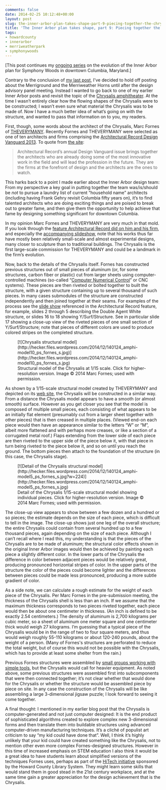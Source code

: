 ```yaml
---
comments: false
date: 2014-02-25 10:12:48+00:00
layout: post
slug: the-inner-arbor-plan-takes-shape-part-9-piecing-together-the-chrysalis
title: 'The Inner Arbor plan takes shape, part 9: Piecing together the Chrysalis'
tags:
- howardcounty
- innerarbor
- merriweatherpark
- symphonywoods
---
```


[This post continues my [ongoing series](/tag/innerarbor/) on the evolution of the Inner Arbor plan for Symphony Woods in downtown Columbia, Maryland.]

Contrary to the conclusion of [my last post](/2014/02/23/the-inner-arbor-plan-takes-shape-part-8/), I've decided to hold off posting about the Merriground and the Merriweather Horns until after the design advisory panel meeting. Instead I wanted to go back to one of my earlier Inner Arbor posts and revisit the topic of the [Chrysalis amphitheater](/2013/12/09/the-inner-arbor-plan-takes-shape-part-6/). At the time I wasn’t entirely clear how the flowing shapes of the Chrysalis were to be constructed; I wasn’t even sure what material the Chrysalis was to be made of. Now I have a much better idea of what’s going on with the structure, and wanted to pass that information on to you, my readers.

First, though, some words about the architect of the Chrysalis, Marc Fornes of [THEVERYMANY](http://theverymany.com/). Recently Fornes and THEVERYMANY were selected as one of ten architects and firms comprising the [Architectural Record Design Vanguard 2013](http://archrecord.construction.com/features/designvanguard/2013.asp). To quote from [the site](http://archrecord.construction.com/features/designvanguard/):


<blockquote>Architectural Record’s annual Design Vanguard issue brings together the architects who are already doing some of the most innovative work in the field and will lead the profession in the future. They are the firms at the forefront of design and the architects are the ones to watch.</blockquote>


This harks back to a point I made earlier about the Inner Arbor design team: From my perspective a key goal in putting together the team was/is/should be _not_ to pursue a laundry list of current “household name” architects (including having Frank Gehry revisit Columbia fifty years on), it’s to find talented architects who are doing exciting things and are poised to break out to greater fame, and then give them the opportunity to help achieve that fame by designing something significant for downtown Columbia.

In my opinion Marc Fornes and THEVERYMANY are very much in that mold. If you look through the [feature Architectural Record did on him and his firm](http://archrecord.construction.com/features/designvanguard/2013/1312-Marc-Fornes-TheVeryMany.asp), and especially the [accompanying slideshow](http://archrecord.construction.com/features/designvanguard/2013/1312-Marc-Fornes-TheVeryMany-slideshow.asp), note that his works thus far have mostly been relatively small-scale and almost experimental designs, many closer to sculpture than to traditional buildings. The Chrysalis is the first large-scale commission for THEVERYMANY and could be a landmark in the firm’s evolution.

Now, back to the details of the Chrysalis itself. Fornes has constructed previous structures out of small pieces of aluminum (or, for some structures, carbon fiber or plastic) cut from larger sheets using computer-controlled machines (so-called “[Computer Numerical Control](http://en.wikipedia.org/wiki/Numerical_control)” or CNC systems). These pieces are then riveted or bolted together to built the structure, with a given structure containing up to several thousand of such pieces. In many cases submodules of the structure are constructed independently and then joined together at their seams. For examples of the process see the [slide show](http://archrecord.construction.com/features/designvanguard/2013/1312-Marc-Fornes-TheVeryMany-slideshow.asp) referenced in the Architectural Record feature, for example, slides 2 through 5 describing the Double Agent White structure, or slides 16 to 18 showing Y/Surf/Structure. See in particular slide 17 showing a close-up view of the riveted pieces of one small section of Y/Surf/Structure; note that pieces of different colors are used to produce colored stripes on the completed structure.

<figure markdown="1">
[![Chrysalis structural model](http://hecker.files.wordpress.com/2014/12/140124_amphi-model10_ps_fornes_s.jpg)](http://hecker.files.wordpress.com/2014/12/140124_amphi-model10_ps_fornes_s.jpg)
<figcaption>Structural model of the Chrysalis at 1/15 scale. Click for higher-resolution version. Image © 2014 Marc Fornes; used with permission.</figcaption>
</figure>



As shown by a 1/15-scale structural model created by THEVERYMANY and depicted on its [web site](http://theverymany.com/buildings/13_merriweather-park/), the Chrysalis will be constructed in a similar way. From a distance the Chrysalis model appears to have a smooth (or almost smooth) surface. However as you get closer you see that the model is composed of multiple small pieces, each consisting of what appears to be an initially flat element (presumably cut from a larger sheet together with other pieces) that is then creased in multiple places. (Viewed end-on each piece would then have an appearance similar to the letters “W” or “M”, albeit more flattened and with perhaps more creases, or like a section of a corrugated metal roof.) Flaps extending from the lower side of each piece are then riveted to the upper side of the piece below it, with that piece in turn being riveted to the piece below it, and so on until you reach the ground. The bottom pieces then attach to the foundation of the structure (in this case, the Chrysalis stage).

<figure markdown="1">
[![Detail of the Chrysalis structural model](http://hecker.files.wordpress.com/2014/12/140124_amphi-model5_ps_fornes_s.jpg?w=224)](http://hecker.files.wordpress.com/2014/12/140124_amphi-model5_ps_fornes_s.jpg)
<figcaption>Detail of the Chrysalis 1/15-scale structural model showing individual pieces. Click for higher-resolution version. Image © 2014 Marc Fornes; used with permission.</figcaption>
</figure>



The close-up view appears to show between a few dozen and a hundred or so pieces; the estimate depends on the size of each piece, which is difficult to tell in the image. The close-up shows just one leg of the overall structure; the entire Chrysalis could contain from several hundred up to a few thousand pieces, again depending on the size of each piece. Although I can’t recall where I read this, my understanding is that the pieces of the Chrysalis are to be made of aluminum; the structural color effects shown in the original Inner Arbor images would then be achieved by painting each piece a slightly different color. In the lower parts of the Chrysalis the difference in color between adjacent pieces would be relatively great, producing pronounced horizontal stripes of color. In the upper parts of the structure the color of the pieces could become lighter and the differences between pieces could be made less pronounced, producing a more subtle gradient of color.

As a side note, we can calculate a rough estimate for the weight of each piece of the Chrysalis. Per Marc Fornes in the pre-submission meeting, the thickness of the Chrysalis shell is less than an inch. If we assume that the maximum thickness corresponds to two pieces riveted together, each piece would then be about one centimeter in thickness. (An inch is defined to be exactly 2.54 centimeters.) The density of aluminum is 2,700 kilograms per cubic meter, so a sheet of aluminum one meter square and one centimeter thick would weigh 27 kilograms. I’m guessing that a typical piece of the Chrysalis would be in the range of two to four square meters, and thus would weigh roughly 55-110 kilograms or about 120-240 pounds, about the weight of a person. (Many of Fornes's structures are perforated to reduce the total weight, but of course this would not be possible with the Chrysalis, which has to provide at least some shelter from the rain.)

Previous Fornes structures were assembled by [small groups working with simple tools](http://krishenning.com/theverymany/), but the Chrysalis would call for heavier equipment. As noted above, some previous structures were assembled first into subcomponents that were then connected together; it’s not clear whether that would done for the Chrysalis or whether the structure would be assembled piece by piece on site. In any case the construction of the Chrysalis will be like assembling a large 3-dimensional jigsaw puzzle; I look forward to seeing it come together.

A final thought: I mentioned in my earlier blog post that the Chrysalis is computer-generated and not just computer designed: It is the end product of sophisticated algorithms created to explore complex new 3-dimensional forms and then translate them into buildable structures using advanced computer-driven manufacturing techniques. It’s a cliché of populist art criticism to say “my kid could have done that”. Well, I think it’s highly unlikely that your kid could have created something like the Chrysalis, not to mention other even more complex Fornes-designed structures. However in this time of increased emphasis on STEM education I also think it would be a great idea to have students learn about simplified versions of the techniques Fornes uses, perhaps as part of the [HiTech initiative](http://hclibrary.org/index.php?page=691) sponsored by the Howard County Library System. They might learn some skills that would stand them in good stead in the 21st century workplace, and at the same time gain a greater appreciation for the design achievement that is the Chrysalis.


